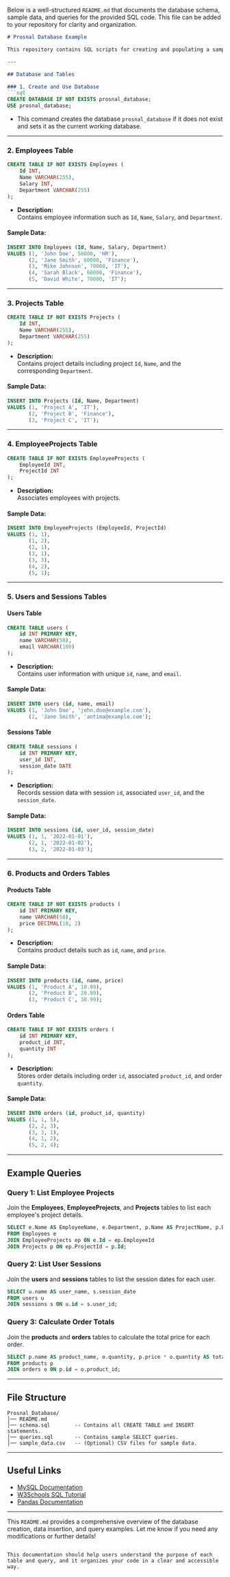 Below is a well-structured `README.md` that documents the database schema, sample data, and queries for the provided SQL code. This file can be added to your repository for clarity and organization.

```md
# Prosnal Database Example

This repository contains SQL scripts for creating and populating a sample database called `prosnal_database`. The database includes multiple tables and queries demonstrating joins and calculations. The following sections describe the database schema, sample data insertion, and example queries.

---

## Database and Tables

### 1. Create and Use Database
```sql
CREATE DATABASE IF NOT EXISTS prosnal_database;
USE prosnal_database;
```
- This command creates the database `prosnal_database` if it does not exist and sets it as the current working database.

---

### 2. Employees Table
```sql
CREATE TABLE IF NOT EXISTS Employees (
    Id INT,
    Name VARCHAR(255),
    Salary INT,
    Department VARCHAR(255)
);
```
- **Description:**  
  Contains employee information such as `Id`, `Name`, `Salary`, and `Department`.

#### Sample Data:
```sql
INSERT INTO Employees (Id, Name, Salary, Department)
VALUES (1, 'John Doe', 50000, 'HR'),
       (2, 'Jane Smith', 60000, 'Finance'),
       (3, 'Mike Johnson', 70000, 'IT'),
       (4, 'Sarah Black', 60000, 'Finance'),
       (5, 'David White', 70000, 'IT');
```

---

### 3. Projects Table
```sql
CREATE TABLE IF NOT EXISTS Projects (
    Id INT,
    Name VARCHAR(255),
    Department VARCHAR(255)
);
```
- **Description:**  
  Contains project details including project `Id`, `Name`, and the corresponding `Department`.

#### Sample Data:
```sql
INSERT INTO Projects (Id, Name, Department)
VALUES (1, 'Project A', 'IT'),
       (2, 'Project B', 'Finance'),
       (3, 'Project C', 'IT');
```

---

### 4. EmployeeProjects Table
```sql
CREATE TABLE IF NOT EXISTS EmployeeProjects (
    EmployeeId INT,
    ProjectId INT
);
```
- **Description:**  
  Associates employees with projects.

#### Sample Data:
```sql
INSERT INTO EmployeeProjects (EmployeeId, ProjectId)
VALUES (1, 1),
       (1, 2),
       (2, 1),
       (3, 1),
       (3, 3),
       (4, 2),
       (5, 1);
```

---

### 5. Users and Sessions Tables
#### Users Table
```sql
CREATE TABLE users (
    id INT PRIMARY KEY,
    name VARCHAR(50),
    email VARCHAR(100)
);
```
- **Description:**  
  Contains user information with unique `id`, `name`, and `email`.

#### Sample Data:
```sql
INSERT INTO users (id, name, email)
VALUES (1, 'John Doe', 'john.doe@example.com'),
       (2, 'Jane Smith', 'antima@example.com');
```

#### Sessions Table
```sql
CREATE TABLE sessions (
    id INT PRIMARY KEY,
    user_id INT,
    session_date DATE
);
```
- **Description:**  
  Records session data with session `id`, associated `user_id`, and the `session_date`.

#### Sample Data:
```sql
INSERT INTO sessions (id, user_id, session_date)
VALUES (1, 1, '2022-01-01'),
       (2, 1, '2022-01-02'),
       (3, 2, '2022-01-03');
```

---

### 6. Products and Orders Tables
#### Products Table
```sql
CREATE TABLE IF NOT EXISTS products (
    id INT PRIMARY KEY,
    name VARCHAR(50),
    price DECIMAL(10, 2)
);
```
- **Description:**  
  Contains product details such as `id`, `name`, and `price`.

#### Sample Data:
```sql
INSERT INTO products (id, name, price)
VALUES (1, 'Product A', 10.99),
       (2, 'Product B', 20.99),
       (3, 'Product C', 30.99);
```

#### Orders Table
```sql
CREATE TABLE IF NOT EXISTS orders (
    id INT PRIMARY KEY,
    product_id INT,
    quantity INT
);
```
- **Description:**  
  Stores order details including order `id`, associated `product_id`, and order `quantity`.

#### Sample Data:
```sql
INSERT INTO orders (id, product_id, quantity)
VALUES (1, 1, 5),
       (2, 2, 3),
       (3, 3, 1),
       (4, 1, 2),
       (5, 2, 4);
```

---

## Example Queries

### Query 1: List Employee Projects
Join the **Employees**, **EmployeeProjects**, and **Projects** tables to list each employee's project details.
```sql
SELECT e.Name AS EmployeeName, e.Department, p.Name AS ProjectName, p.Department
FROM Employees e
JOIN EmployeeProjects ep ON e.Id = ep.EmployeeId
JOIN Projects p ON ep.ProjectId = p.Id;
```

### Query 2: List User Sessions
Join the **users** and **sessions** tables to list the session dates for each user.
```sql
SELECT u.name AS user_name, s.session_date
FROM users u
JOIN sessions s ON u.id = s.user_id;
```

### Query 3: Calculate Order Totals
Join the **products** and **orders** tables to calculate the total price for each order.
```sql
SELECT p.name AS product_name, o.quantity, p.price * o.quantity AS total_price
FROM products p
JOIN orders o ON p.id = o.product_id;
```

---

## File Structure
```
Prosnal_Database/
│── README.md
│── schema.sql        -- Contains all CREATE TABLE and INSERT statements.
│── queries.sql       -- Contains sample SELECT queries.
│── sample_data.csv   -- (Optional) CSV files for sample data.
```

---

## Useful Links
- [MySQL Documentation](https://dev.mysql.com/doc/)
- [W3Schools SQL Tutorial](https://www.w3schools.com/sql/)
- [Pandas Documentation](https://pandas.pydata.org/docs/)

---

This `README.md` provides a comprehensive overview of the database creation, data insertion, and query examples. Let me know if you need any modifications or further details!
```

This documentation should help users understand the purpose of each table and query, and it organizes your code in a clear and accessible way.